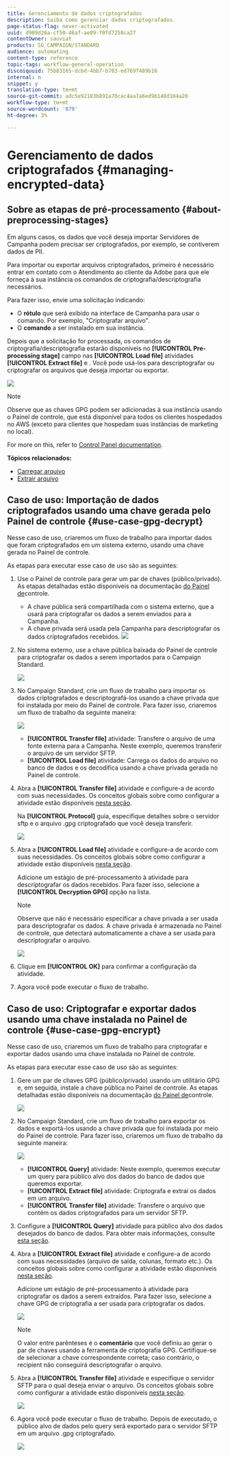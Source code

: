 ```yaml
---
title: Gerenciamento de dados criptografados
description: Saiba como gerenciar dados criptografados.
page-status-flag: never-activated
uuid: d909d26a-cf50-46af-ae09-f0fd7258ca27
contentOwner: sauviat
products: SG_CAMPAIGN/STANDARD
audience: automating
content-type: reference
topic-tags: workflow-general-operation
discoiquuid: 75b83165-dcbd-4bb7-b703-ed769f489b16
internal: n
snippet: y
translation-type: tm+mt
source-git-commit: adc5e92183b891a70cac4aa7a6ed96148d104a20
workflow-type: tm+mt
source-wordcount: '879'
ht-degree: 3%

---
```



# Gerenciamento de dados criptografados {#managing-encrypted-data}

## Sobre as etapas de pré-processamento {#about-preprocessing-stages}

Em alguns casos, os dados que você deseja importar Servidores de Campanha podem precisar ser criptografados, por exemplo, se contiverem dados de PII.

Para importar ou exportar arquivos criptografados, primeiro é necessário entrar em contato com o Atendimento ao cliente da Adobe para que ele forneça à sua instância os comandos de criptografia/descriptografia necessários.

Para fazer isso, envie uma solicitação indicando:

* O **rótulo** que será exibido na interface de Campanha para usar o comando. Por exemplo, &quot;Criptografar arquivo&quot;.
* O **comando** a ser instalado em sua instância.

Depois que a solicitação for processada, os comandos de criptografia/descriptografia estarão disponíveis no **[!UICONTROL Pre-processing stage]** campo nas **[!UICONTROL Load file]** atividades **[!UICONTROL Extract file]** e . Você pode usá-los para descriptografar ou criptografar os arquivos que deseja importar ou exportar.

![](assets/preprocessing-encryption.png)

>[!NOTE]
>
>Observe que as chaves GPG podem ser adicionadas à sua instância usando o Painel de controle, que está disponível para todos os clientes hospedados no AWS (exceto para clientes que hospedam suas instâncias de marketing no local).
>
>For more on this, refer to [Control Panel documentation](https://docs.adobe.com/content/help/pt-BR/control-panel/using/control-panel-home.translate.html).

**Tópicos relacionados:**

* [Carregar arquivo](../../automating/using/load-file.md)
* [Extrair arquivo](../../automating/using/extract-file.md)

## Caso de uso: Importação de dados criptografados usando uma chave gerada pelo Painel de controle {#use-case-gpg-decrypt}

Nesse caso de uso, criaremos um fluxo de trabalho para importar dados que foram criptografados em um sistema externo, usando uma chave gerada no Painel de controle.

As etapas para executar esse caso de uso são as seguintes:

1. Use o Painel de controle para gerar um par de chaves (público/privado). As etapas detalhadas estão disponíveis na documentação [do Painel de](https://docs.adobe.com/content/help/en/control-panel/using/instances-settings/gpg-keys-management.html#decrypting-data)controle.

   * A chave pública será compartilhada com o sistema externo, que a usará para criptografar os dados a serem enviados para a Campanha.
   * A chave privada será usada pela Campanha para descriptografar os dados criptografados recebidos.
   ![](assets/gpg_generate.png)

1. No sistema externo, use a chave pública baixada do Painel de controle para criptografar os dados a serem importados para o Campaign Standard.

   ![](assets/gpg_external.png)

1. No Campaign Standard, crie um fluxo de trabalho para importar os dados criptografados e descriptografá-los usando a chave privada que foi instalada por meio do Painel de controle. Para fazer isso, criaremos um fluxo de trabalho da seguinte maneira:

   ![](assets/gpg_workflow.png)

   * **[!UICONTROL Transfer file]** atividade: Transfere o arquivo de uma fonte externa para a Campanha. Neste exemplo, queremos transferir o arquivo de um servidor SFTP.
   * **[!UICONTROL Load file]** atividade: Carrega os dados do arquivo no banco de dados e os decodifica usando a chave privada gerada no Painel de controle.

1. Abra a **[!UICONTROL Transfer file]** atividade e configure-a de acordo com suas necessidades. Os conceitos globais sobre como configurar a atividade estão disponíveis [nesta seção](../../automating/using/load-file.md).

   Na **[!UICONTROL Protocol]** guia, especifique detalhes sobre o servidor sftp e o arquivo .gpg criptografado que você deseja transferir.

   ![](assets/gpg_transfer.png)

1. Abra a **[!UICONTROL Load file]** atividade e configure-a de acordo com suas necessidades. Os conceitos globais sobre como configurar a atividade estão disponíveis [nesta seção](../../automating/using/load-file.md).

   Adicione um estágio de pré-processamento à atividade para descriptografar os dados recebidos. Para fazer isso, selecione a **[!UICONTROL Decryption GPG]** opção na lista.

   >[!NOTE]
   >
   >Observe que não é necessário especificar a chave privada a ser usada para descriptografar os dados. A chave privada é armazenada no Painel de controle, que detectará automaticamente a chave a ser usada para descriptografar o arquivo.

   ![](assets/gpg_load.png)

1. Clique em **[!UICONTROL OK]** para confirmar a configuração da atividade.

1. Agora você pode executar o fluxo de trabalho.

## Caso de uso: Criptografar e exportar dados usando uma chave instalada no Painel de controle {#use-case-gpg-encrypt}

Nesse caso de uso, criaremos um fluxo de trabalho para criptografar e exportar dados usando uma chave instalada no Painel de controle.

As etapas para executar esse caso de uso são as seguintes:

1. Gere um par de chaves GPG (público/privado) usando um utilitário GPG e, em seguida, instale a chave pública no Painel de controle. As etapas detalhadas estão disponíveis na documentação [do Painel de](https://docs.adobe.com/content/help/en/control-panel/using/instances-settings/gpg-keys-management.html#encrypting-data)controle.

   ![](assets/gpg_install.png)

1. No Campaign Standard, crie um fluxo de trabalho para exportar os dados e exportá-los usando a chave privada que foi instalada por meio do Painel de controle. Para fazer isso, criaremos um fluxo de trabalho da seguinte maneira:

   ![](assets/gpg-workflow-export.png)

   * **[!UICONTROL Query]** atividade: Neste exemplo, queremos executar um query para público alvo dos dados do banco de dados que queremos exportar.
   * **[!UICONTROL Extract file]** atividade: Criptografa e extrai os dados em um arquivo.
   * **[!UICONTROL Transfer file]** atividade: Transfere o arquivo que contém os dados criptografados para um servidor SFTP.

1. Configure a **[!UICONTROL Query]** atividade para público alvo dos dados desejados do banco de dados. Para obter mais informações, consulte [esta seção](../../automating/using/query.md).

1. Abra a **[!UICONTROL Extract file]** atividade e configure-a de acordo com suas necessidades (arquivo de saída, colunas, formato etc.). Os conceitos globais sobre como configurar a atividade estão disponíveis [nesta seção](../../automating/using/extract-file.md).

   Adicione um estágio de pré-processamento à atividade para criptografar os dados a serem extraídos. Para fazer isso, selecione a chave GPG de criptografia a ser usada para criptografar os dados.

   ![](assets/gpg-extract-stage.png)

   >[!NOTE]
   >
   >O valor entre parênteses é o **comentário** que você definiu ao gerar o par de chaves usando a ferramenta de criptografia GPG. Certifique-se de selecionar a chave correspondente correta; caso contrário, o recipient não conseguirá descriptografar o arquivo.

1. Abra a **[!UICONTROL Transfer file]** atividade e especifique o servidor SFTP para o qual deseja enviar o arquivo. Os conceitos globais sobre como configurar a atividade estão disponíveis [nesta seção](../../automating/using/transfer-file.md).

   ![](assets/gpg-transfer-encrypt.png)

1. Agora você pode executar o fluxo de trabalho. Depois de executado, o público alvo de dados pelo query será exportado para o servidor SFTP em um arquivo .gpg criptografado.

   ![](assets/gpg-sftp-encrypt.png)
